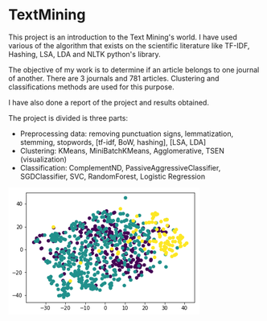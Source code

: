 # TextMining
This project is an introduction to the Text Mining's world. I have used various of the algorithm that exists on the scientific literature like TF-IDF, Hashing, LSA, LDA and NLTK python's library.

The objective of my work is to determine if an article belongs to one journal of another. There are 3 journals and 781 articles. Clustering and classifications methods are used for this purpose.

I have also done a report of the project and results obtained.

The project is divided is three parts:

- Preprocessing data: removing punctuation signs, lemmatization, stemming, stopwords, [tf-idf, BoW, hashing], [LSA, LDA]
- Clustering: KMeans, MiniBatchKMeans, Agglomerative, TSEN (visualization)
- Classification: ComplementND, PassiveAggressiveClassifier, SGDClassifier, SVC, RandomForest, Logistic Regression

![alt text](https://github.com/SilviaCalvarro/TextMining/blob/master/text.png)
